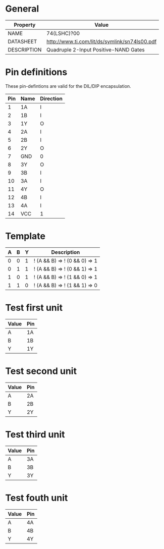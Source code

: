 # General

| Property    | Value                                         |
|-------------|-----------------------------------------------|
| NAME        | 74(LSHC)?00                                   |
| DATASHEET   | http://www.ti.com/lit/ds/symlink/sn74ls00.pdf |
| DESCRIPTION | Quadruple 2-Input Positive-NAND Gates         |

# Pin definitions

These pin-defintions are valid for the DIL/DIP encapsulation.

| Pin | Name     | Direction |
|-----|----------|-----------|
|  1  |    1A    |     I     |
|  2  |    1B    |     I     |
|  3  |    1Y    |     O     |
|  4  |    2A    |     I     |
|  5  |    2B    |     I     |
|  6  |    2Y    |     O     |
|  7  |   GND    |     0     |
|  8  |    3Y    |     O     |
|  9  |    3B    |     I     |
| 10  |    3A    |     I     |
| 11  |    4Y    |     O     |
| 12  |    4B    |     I     |
| 13  |    4A    |     I     |
| 14  |   VCC    |     1     |

# Template

| A | B | Y | Description                   |
|---|---|---|-------------------------------|
| 0 | 0 | 1 | ! (A && B) => ! (0 && 0) => 1 |
| 0 | 1 | 1 | ! (A && B) => ! (0 && 1) => 1 |
| 1 | 0 | 1 | ! (A && B) => ! (1 && 0) => 1 |
| 1 | 1 | 0 | ! (A && B) => ! (1 && 1) => 0 |

# Test first unit
 
| Value | Pin |
|-------|-----|
|   A   |  1A |
|   B   |  1B |
|   Y   |  1Y |

# Test second unit

| Value | Pin |
|-------|-----|
|   A   |  2A |
|   B   |  2B |
|   Y   |  2Y |

# Test third unit

| Value | Pin |
|-------|-----|
|   A   |  3A |
|   B   |  3B |
|   Y   |  3Y |

# Test fouth unit

| Value | Pin |
|-------|-----|
|   A   |  4A |
|   B   |  4B |
|   Y   |  4Y |
